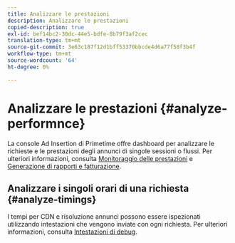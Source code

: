 ```yaml
---
title: Analizzare le prestazioni
description: Analizzare le prestazioni
copied-description: true
exl-id: bef14bc2-30dc-44e5-bdfe-8b79f3af2cec
translation-type: tm+mt
source-git-commit: 3e63c187f12d1bff53370bbcde4d6a77f58f3b4f
workflow-type: tm+mt
source-wordcount: '64'
ht-degree: 0%

---
```


# Analizzare le prestazioni {#analyze-performnce}

La console Ad Insertion di Primetime offre dashboard per analizzare le richieste e le prestazioni degli annunci di singole sessioni o flussi. Per ulteriori informazioni, consulta [Monitoraggio delle prestazioni](/help/primetime-ad-insertion/performance-monitoring-debugging-reporting/performance-monitoring.md) e [Generazione di rapporti e fatturazione](/help/primetime-ad-insertion/performance-monitoring-debugging-reporting/reporting-and-billing.md).

## Analizzare i singoli orari di una richiesta {#analyze-timings}

I tempi per CDN e risoluzione annunci possono essere ispezionati utilizzando intestazioni che vengono inviate con ogni richiesta.  Per ulteriori informazioni, consulta [Intestazioni di debug](/help/primetime-ad-insertion/performance-monitoring-debugging-reporting/debugging-headers.md).
